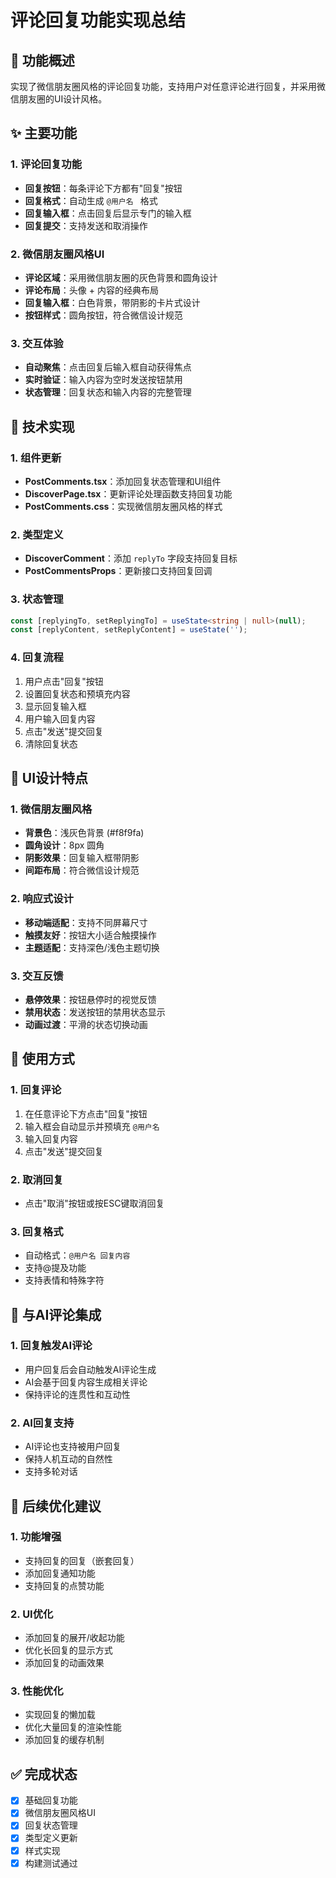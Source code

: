# 评论回复功能实现总结

## 🎯 功能概述
实现了微信朋友圈风格的评论回复功能，支持用户对任意评论进行回复，并采用微信朋友圈的UI设计风格。

## ✨ 主要功能

### 1. 评论回复功能
- **回复按钮**：每条评论下方都有"回复"按钮
- **回复格式**：自动生成 `@用户名 ` 格式
- **回复输入框**：点击回复后显示专门的输入框
- **回复提交**：支持发送和取消操作

### 2. 微信朋友圈风格UI
- **评论区域**：采用微信朋友圈的灰色背景和圆角设计
- **评论布局**：头像 + 内容的经典布局
- **回复输入框**：白色背景，带阴影的卡片式设计
- **按钮样式**：圆角按钮，符合微信设计规范

### 3. 交互体验
- **自动聚焦**：点击回复后输入框自动获得焦点
- **实时验证**：输入内容为空时发送按钮禁用
- **状态管理**：回复状态和输入内容的完整管理

## 🔧 技术实现

### 1. 组件更新
- **PostComments.tsx**：添加回复状态管理和UI组件
- **DiscoverPage.tsx**：更新评论处理函数支持回复功能
- **PostComments.css**：实现微信朋友圈风格的样式

### 2. 类型定义
- **DiscoverComment**：添加 `replyTo` 字段支持回复目标
- **PostCommentsProps**：更新接口支持回复回调

### 3. 状态管理
```typescript
const [replyingTo, setReplyingTo] = useState<string | null>(null);
const [replyContent, setReplyContent] = useState('');
```

### 4. 回复流程
1. 用户点击"回复"按钮
2. 设置回复状态和预填充内容
3. 显示回复输入框
4. 用户输入回复内容
5. 点击"发送"提交回复
6. 清除回复状态

## 🎨 UI设计特点

### 1. 微信朋友圈风格
- **背景色**：浅灰色背景 (#f8f9fa)
- **圆角设计**：8px 圆角
- **阴影效果**：回复输入框带阴影
- **间距布局**：符合微信设计规范

### 2. 响应式设计
- **移动端适配**：支持不同屏幕尺寸
- **触摸友好**：按钮大小适合触摸操作
- **主题适配**：支持深色/浅色主题切换

### 3. 交互反馈
- **悬停效果**：按钮悬停时的视觉反馈
- **禁用状态**：发送按钮的禁用状态显示
- **动画过渡**：平滑的状态切换动画

## 📱 使用方式

### 1. 回复评论
1. 在任意评论下方点击"回复"按钮
2. 输入框会自动显示并预填充 `@用户名 `
3. 输入回复内容
4. 点击"发送"提交回复

### 2. 取消回复
- 点击"取消"按钮或按ESC键取消回复

### 3. 回复格式
- 自动格式：`@用户名 回复内容`
- 支持@提及功能
- 支持表情和特殊字符

## 🔄 与AI评论集成

### 1. 回复触发AI评论
- 用户回复后会自动触发AI评论生成
- AI会基于回复内容生成相关评论
- 保持评论的连贯性和互动性

### 2. AI回复支持
- AI评论也支持被用户回复
- 保持人机互动的自然性
- 支持多轮对话

## 🚀 后续优化建议

### 1. 功能增强
- 支持回复的回复（嵌套回复）
- 添加回复通知功能
- 支持回复的点赞功能

### 2. UI优化
- 添加回复的展开/收起功能
- 优化长回复的显示方式
- 添加回复的动画效果

### 3. 性能优化
- 实现回复的懒加载
- 优化大量回复的渲染性能
- 添加回复的缓存机制

## ✅ 完成状态
- [x] 基础回复功能
- [x] 微信朋友圈风格UI
- [x] 回复状态管理
- [x] 类型定义更新
- [x] 样式实现
- [x] 构建测试通过 